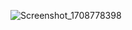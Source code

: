 ![Screenshot_1708778398](https://github.com/AdielsonMedeiros/react-native-gerador-de-cep/assets/101524335/5050a33b-d5d0-4b94-b791-08a00c3811c1)
